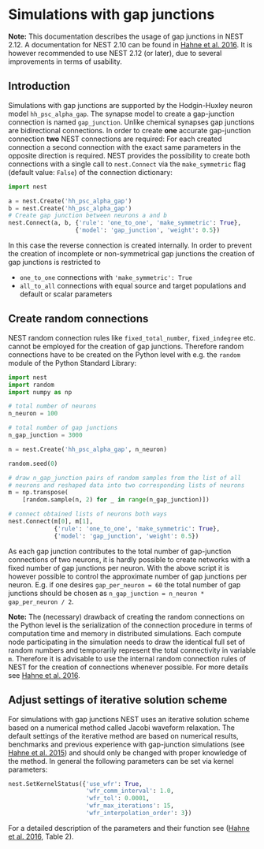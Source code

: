 # Simulations with gap junctions

**Note:** This documentation describes the usage of gap junctions in NEST 2.12.
A documentation for NEST 2.10 can be found in
[Hahne et al. 2016](http://link.springer.com/chapter/10.1007/978-3-319-50862-7_4).
It is however recommended to use NEST 2.12 (or later), 
due to several improvements in terms of usability. 

## Introduction

Simulations with gap junctions are supported by the Hodgin-Huxley neuron model `hh_psc_alpha_gap`.
The synapse model to create a gap-junction connection is named `gap_junction`. 
Unlike chemical synapses gap junctions are bidirectional connections. 
In order to create **one** accurate gap-junction connection 
**two** NEST connections are required:
For each created connection a second connection with the exact same parameters 
in the opposite direction is required.
NEST provides the possibility to create both connections with a single call to `nest.Connect`
via the `make_symmetric` flag (default value: `False`) of the connection dictionary:

```python
import nest

a = nest.Create('hh_psc_alpha_gap')
b = nest.Create('hh_psc_alpha_gap')
# Create gap junction between neurons a and b
nest.Connect(a, b, {'rule': 'one_to_one', 'make_symmetric': True}, 
                   {'model': 'gap_junction', 'weight': 0.5})
```
In this case the reverse connection is created internally. In order to prevent the 
creation of incomplete or non-symmetrical gap junctions the creation of gap junctions 
is restricted to

- `one_to_one` connections with `'make_symmetric': True`
- `all_to_all` connections with equal source and target populations and default or scalar parameters 

## Create random connections

NEST random connection rules like `fixed_total_number`, `fixed_indegree` etc. cannot be 
employed for the creation of gap junctions.
Therefore random connections have to be created on the Python level with e.g. the `random` 
module of the Python Standard Library:

```python
import nest
import random
import numpy as np

# total number of neurons
n_neuron = 100

# total number of gap junctions
n_gap_junction = 3000

n = nest.Create('hh_psc_alpha_gap', n_neuron)

random.seed(0)

# draw n_gap_junction pairs of random samples from the list of all
# neurons and reshaped data into two corresponding lists of neurons
m = np.transpose(
    [random.sample(n, 2) for _ in range(n_gap_junction)])

# connect obtained lists of neurons both ways
nest.Connect(m[0], m[1],
             {'rule': 'one_to_one', 'make_symmetric': True},
             {'model': 'gap_junction', 'weight': 0.5})
```
As each gap junction contributes to the total number of gap-junction 
connections of two neurons, it is hardly possible to create 
networks with a fixed number of gap junctions per neuron. 
With the above script it is however possible to control the approximate 
number of gap junctions per neuron. E.g. if one desires 
`gap_per_neuron = 60` the total number of gap junctions should be 
chosen as `n_gap_junction = n_neuron * gap_per_neuron / 2`.

**Note:** The (necessary) drawback of creating the random connections 
on the Python level is the serialization of the connection procedure in 
terms of computation time and memory in distributed simulations. 
Each compute node participating in the simulation needs to draw the identical
full set of random numbers and temporarily represent the total connectivity 
in variable `m`.
Therefore it is advisable to use the internal random connection rules of NEST
for the creation of connections whenever possible. 
For more details see
[Hahne et al. 2016](http://link.springer.com/chapter/10.1007/978-3-319-50862-7_4).


## Adjust settings of iterative solution scheme
For simulations with gap junctions NEST uses an iterative solution scheme 
based on a numerical method called Jacobi waveform relaxation.
The default settings of the iterative method are based on numerical results, 
benchmarks and previous experience with gap-junction simulations 
(see [Hahne et al. 2015](http://journal.frontiersin.org/article/10.3389/fninf.2015.00022/full)) 
and should only be changed with proper knowledge of the method.
In general the following parameters can be set via kernel parameters:

```python
nest.SetKernelStatus({'use_wfr': True,
                      'wfr_comm_interval': 1.0,
                      'wfr_tol': 0.0001,
                      'wfr_max_iterations': 15,
                      'wfr_interpolation_order': 3})
```

For a detailed description of the parameters and their function 
see ([Hahne et al. 2016](https://arxiv.org/abs/1610.09990), Table 2).
